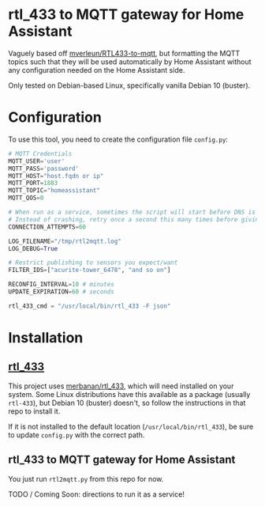 # rtl_433 to MQTT gateway for Home Assistant

Vaguely based off [mverleun/RTL433-to-mqtt], but formatting the MQTT topics such that they will be used automatically by Home Assistant without any configuration needed on the Home Assistant side.

Only tested on Debian-based Linux, specifically vanilla Debian 10 (buster).

# Configuration

To use this tool, you need to create the configuration file `config.py`:

```py
# MQTT Credentials
MQTT_USER='user'
MQTT_PASS='password'
MQTT_HOST="host.fqdn or ip"
MQTT_PORT=1883
MQTT_TOPIC="homeassistant"
MQTT_QOS=0

# When run as a service, sometimes the script will start before DNS is available
# Instead of crashing, retry once a second this many times before giving up
CONNECTION_ATTEMPTS=60

LOG_FILENAME="/tmp/rtl2mqtt.log"
LOG_DEBUG=True

# Restrict publishing to sensors you expect/want
FILTER_IDS=["acurite-tower_6478", "and so on"]

RECONFIG_INTERVAL=10 # minutes
UPDATE_EXPIRATION=60 # seconds

rtl_433_cmd = "/usr/local/bin/rtl_433 -F json"
```

# Installation

## [rtl_433]

This project uses [merbanan/rtl_433][rtl_433], which will need installed on your system.
Some Linux distributions have this available as a package (usually `rtl-433`), but Debian 10 (buster) doesn't, so follow the instructions in that repo to install it.

If it is not installed to the default location (`/usr/local/bin/rtl_433`), be sure to update `config.py` with the correct path.

## rtl_433 to MQTT gateway for Home Assistant

You just run `rtl2mqtt.py` from this repo for now.

TODO / Coming Soon: directions to run it as a service!

[mverleun/RTL433-to-mqtt]: https://github.com/mverleun/RTL433-to-mqtt
[rtl_433]: https://github.com/merbanan/rtl_433
